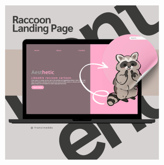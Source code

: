![Texto alternativo](https://github.com/francinedds/raccoon-cute-landing-page/blob/main/images/mockup-raccoon-landing-page.png)
